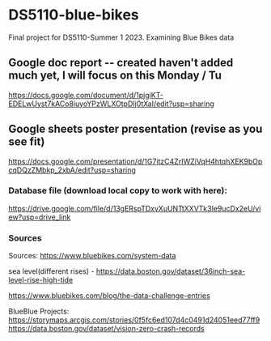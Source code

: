 # DS5110-blue-bikes
Final project for DS5110-Summer 1 2023. Examining Blue Bikes data

## Google doc report -- created haven't added much yet, I will focus on this Monday / Tu
https://docs.google.com/document/d/1pjgiKT-EDELwUyst7kACo8iuyoYPzWLXOtpDIj0tXaI/edit?usp=sharing

## Google sheets poster presentation (revise as you see fit)
https://docs.google.com/presentation/d/1G7itzC4ZrIWZiVqH4htqhXEK9bOpcqDQzZMbkp_2xbA/edit?usp=sharing

### Database file (download local copy to work with here):
[https://drive.google.com/file/d/13gERspTDxvXuUNTtXXVTk3Ie9ucDx2eU/view?usp=drive_link
](https://drive.google.com/file/d/13gERspTDxvXuUNTtXXVTk3Ie9ucDx2eU/view?usp=sharing)


### Sources

Sources: https://www.bluebikes.com/system-data

sea level(different rises) - https://data.boston.gov/dataset/36inch-sea-level-rise-high-tide



https://www.bluebikes.com/blog/the-data-challenge-entries

BlueBlue Projects:
https://storymaps.arcgis.com/stories/0f5fc6ed107d4c0491d24051eed77ff9
https://data.boston.gov/dataset/vision-zero-crash-records
